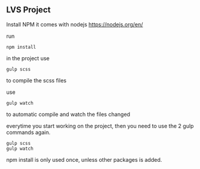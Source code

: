 ## LVS Project


Install NPM it comes with nodejs
https://nodejs.org/en/

run

    npm install

  

in the project
use

    gulp scss

to compile the scss files

use

    gulp watch

to automatic compile and watch the files changed

  
  
everytime you start working on the project, then you need to use the 2 gulp commands again.

    gulp scss
    gulp watch

  npm install is only used once, unless other packages is added.